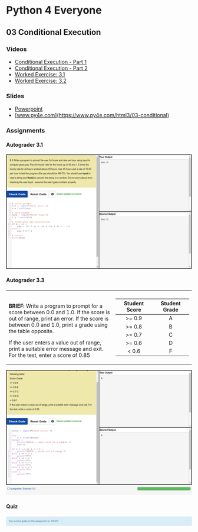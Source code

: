 # Python 4 Everyone

## 03 Conditional Execution

### Videos

- [Conditional Execution - Part 1](https://youtu.be/2aA3VBdcl6A)
- [Conditional Execution - Part 2](https://youtu.be/OczkNrHPBps)
- [Worked Exercise: 3.1](https://youtu.be/oUMQbZ4SBuM)
- [Worked Exercise: 3.2](https://youtu.be/-iUA4cCKRlM)

### Slides

- [Powerpoint](../Resources/Pythonlearn-03-Conditional.pptx)
- [www.py4e.com](https://www.py4e.com/html3/03-conditional)

### Assignments

#### Autograder 3.1

![Image of Autograder Assignment 3.1](autograder-03.1.png)

#### Autograder 3.3

<table>
<tr>
<td style="vertical-align:top;">

<br>

**BRIEF:** Write a program to prompt for a score between 0.0 and 1.0. If the score is out of range, print an error. If the score is between 0.0 and 1.0, print a grade using the table opposite.

If the user enters a value out of range, print a suitable error message and exit. For the test, enter a score of 0.85

</td>
<td width="200">

| Student Score  | Student Grade |
| :---:  | :---: |
| >= 0.9 | A     |
| >= 0.8 | B     |
| >= 0.7 | C     |
| >= 0.6 | D     |
| < 0.6  | F     |

</td>
</tr>
</table>


![Image of Autograder Assignment 3.2](autograder-03.3.png)
![Image of Grade for Autograder Assignment 3.2](./grade-03.3.png)

#### Quiz

![Image of quiz Assignment](quiz-03.png)

